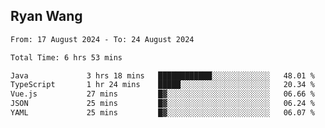 ## Ryan Wang

<!--START_SECTION:waka-->

```txt
From: 17 August 2024 - To: 24 August 2024

Total Time: 6 hrs 53 mins

Java             3 hrs 18 mins   ████████████░░░░░░░░░░░░░   48.01 %
TypeScript       1 hr 24 mins    █████░░░░░░░░░░░░░░░░░░░░   20.34 %
Vue.js           27 mins         █▓░░░░░░░░░░░░░░░░░░░░░░░   06.66 %
JSON             25 mins         █▓░░░░░░░░░░░░░░░░░░░░░░░   06.24 %
YAML             25 mins         █▓░░░░░░░░░░░░░░░░░░░░░░░   06.07 %
```

<!--END_SECTION:waka-->
